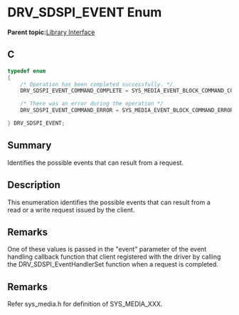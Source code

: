 # DRV\_SDSPI\_EVENT Enum

**Parent topic:**[Library Interface](GUID-7A1B4F41-7CC6-49CF-941E-25265059D247.md)

## C

```c
typedef enum
{
    /* Operation has been completed successfully. */
    DRV_SDSPI_EVENT_COMMAND_COMPLETE = SYS_MEDIA_EVENT_BLOCK_COMMAND_COMPLETE,

    /* There was an error during the operation */
    DRV_SDSPI_EVENT_COMMAND_ERROR = SYS_MEDIA_EVENT_BLOCK_COMMAND_ERROR

} DRV_SDSPI_EVENT;

```

## Summary

Identifies the possible events that can result from a request.

## Description

This enumeration identifies the possible events that can result from a<br />read or a write request issued by the client.

## Remarks

One of these values is passed in the "event" parameter of the event handling callback function that client registered with the driver by calling the DRV\_SDSPI\_EventHandlerSet function when a request is completed.

## Remarks

Refer sys\_media.h for definition of SYS\_MEDIA\_XXX.

